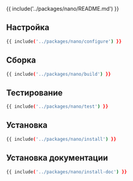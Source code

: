 {{ include('../packages/nano/README.md') }}

## Настройка

```bash 
{{ include('../packages/nano/configure') }}
```

## Сборка

```bash 
{{ include('../packages/nano/build') }}
```

## Тестирование

```bash 
{{ include('../packages/nano/test') }}
```

## Установка

```bash 
{{ include('../packages/nano/install') }}
```

## Установка документации

```bash 
{{ include('../packages/nano/install-doc') }}
```


